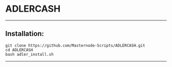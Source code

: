 # ADLERCASH
***
## Installation:
```Installation:
git clone https://github.com/Masternode-Scripts/ADLERCASH.git
cd ADLERCASH
bash adler_install.sh
```
***
